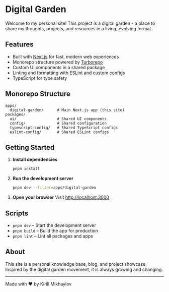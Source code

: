 # Digital Garden

Welcome to my personal site! This project is a digital garden - a place to share my thoughts, projects, and resources in a living, evolving format.

## Features

- Built with [Next.js](https://nextjs.org/) for fast, modern web experiences
- Monorepo structure powered by [Turborepo](https://turbo.build/)
- Custom UI components in a shared package
- Linting and formatting with ESLint and custom configs
- TypeScript for type safety

## Monorepo Structure

```
apps/
  digital-garden/      # Main Next.js app (this site)
packages/
  ui/                  # Shared UI components
  config/              # Shared configuration
  typescript-config/   # Shared TypeScript configs
  eslint-config/       # Shared ESLint configs
```

## Getting Started

1. **Install dependencies**
   ```sh
   pnpm install
   ```
2. **Run the development server**
   ```sh
   pnpm dev --filter=apps/digital-garden
   ```
3. **Open your browser**
   Visit [http://localhost:3000](http://localhost:3000)

## Scripts

- `pnpm dev` – Start the development server
- `pnpm build` – Build the app for production
- `pnpm lint` – Lint all packages and apps

## About

This site is a personal knowledge base, blog, and project showcase. Inspired by the digital garden movement, it is always growing and changing.

---

Made with ❤️ by Kirill Mikhaylov

